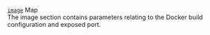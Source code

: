 <a id="image" href="#image" class="field">`image`</a> <span class="type">Map</span>  
The image section contains parameters relating to the Docker build configuration and exposed port.
